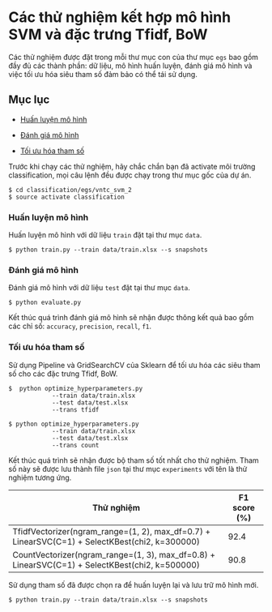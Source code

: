 # Các thử nghiệm kết hợp mô hình SVM và đặc trưng Tfidf, BoW

Các thử nghiệm được đặt trong mỗi thư mục con của thư mục `egs` bao gồm đầy đủ các thành phần: dữ liệu, mô hình huấn luyện, đánh giá mô hình và việc tối ưu hóa siêu tham số đảm bảo có thể tái sử dụng.

## Mục lục

* [Huấn luyện mô hình](#huấn-luyện-mô-hình)

* [Đánh giá mô hình](#đánh-giá-mô-hình)

* [Tối ưu hóa tham số](#tối-ưu-hóa-tham-số)

Trước khi chạy các thử nghiệm, hãy chắc chắn bạn đã activate môi trường classification, mọi câu lệnh đều được chạy trong thư mục gốc của dự án.
```
$ cd classification/egs/vntc_svm_2
$ source activate classification
```

### Huấn luyện mô hình

Huấn luyện mô hình với dữ liệu `train` đặt tại thư mục `data`.
```
$ python train.py --train data/train.xlsx --s snapshots
```

### Đánh giá mô hình
Đánh giá mô hình với dữ liệu `test` đặt tại thư mục `data`.
```
$ python evaluate.py
```
Kết thúc quá trình đánh giá mô hình sẽ nhận được thông kết quả bao gồm các chỉ số: `accuracy`, `precision`, `recall`, `f1`.

### Tối ưu hóa tham số
Sử dụng Pipeline và GridSearchCV của Sklearn để tối ưu hóa các siêu tham số cho các đặc trưng Tfidf, BoW.

```
$  python optimize_hyperparameters.py 
            --train data/train.xlsx 
            --test data/test.xlsx 
            --trans tfidf 
```

```
$ python optimize_hyperparameters.py 
            --train data/train.xlsx
            --test data/test.xlsx 
            --trans count
```

Kết thúc quá trình sẽ nhận được bộ tham số tốt nhất cho thử nghiệm. Tham số này sẽ được lưu thành file `json` tại thư mục `experiments` với tên là thử nghiệm tương ứng.

| Thử nghiệm                                                                                      | F1 score (%) |
|-------------------------------------------------------------------------------------------------|--------------|
| TfidfVectorizer(ngram_range=(1, 2), max_df=0.7) + LinearSVC(C=1) + SelectKBest(chi2, k=300000)  | 92.4         |
| CountVectorizer(ngram_range=(1, 3), max_df=0.8) + LinearSVC(C=1) + SelectKBest(chi2, k=500000)| 90.8         |

Sử dụng tham số đã được chọn ra để huấn luyện lại và lưu trữ mô hình mới.
```
$ python train.py --train data/train.xlsx --s snapshots
```
